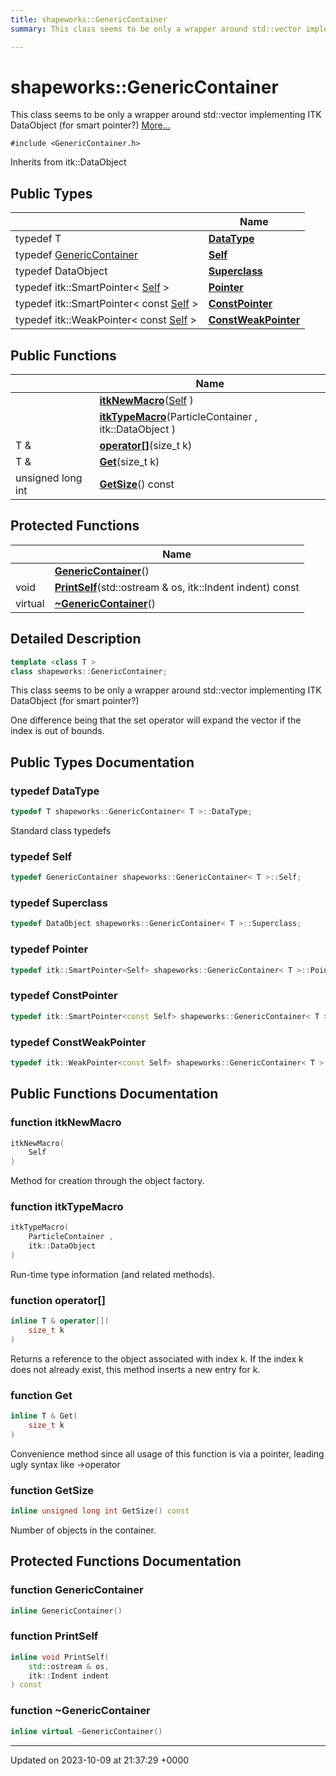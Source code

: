 ```yaml
---
title: shapeworks::GenericContainer
summary: This class seems to be only a wrapper around std::vector implementing ITK DataObject (for smart pointer?) 

---
```


# shapeworks::GenericContainer



This class seems to be only a wrapper around std::vector implementing ITK DataObject (for smart pointer?)  [More...](#detailed-description)


`#include <GenericContainer.h>`

Inherits from itk::DataObject

## Public Types

|                | Name           |
| -------------- | -------------- |
| typedef T | **[DataType](../Classes/classshapeworks_1_1GenericContainer.md#typedef-datatype)**  |
| typedef [GenericContainer](../Classes/classshapeworks_1_1GenericContainer.md) | **[Self](../Classes/classshapeworks_1_1GenericContainer.md#typedef-self)**  |
| typedef DataObject | **[Superclass](../Classes/classshapeworks_1_1GenericContainer.md#typedef-superclass)**  |
| typedef itk::SmartPointer< [Self](../Classes/classshapeworks_1_1GenericContainer.md) > | **[Pointer](../Classes/classshapeworks_1_1GenericContainer.md#typedef-pointer)**  |
| typedef itk::SmartPointer< const [Self](../Classes/classshapeworks_1_1GenericContainer.md) > | **[ConstPointer](../Classes/classshapeworks_1_1GenericContainer.md#typedef-constpointer)**  |
| typedef itk::WeakPointer< const [Self](../Classes/classshapeworks_1_1GenericContainer.md) > | **[ConstWeakPointer](../Classes/classshapeworks_1_1GenericContainer.md#typedef-constweakpointer)**  |

## Public Functions

|                | Name           |
| -------------- | -------------- |
| | **[itkNewMacro](../Classes/classshapeworks_1_1GenericContainer.md#function-itknewmacro)**([Self](../Classes/classshapeworks_1_1GenericContainer.md) ) |
| | **[itkTypeMacro](../Classes/classshapeworks_1_1GenericContainer.md#function-itktypemacro)**(ParticleContainer , itk::DataObject ) |
| T & | **[operator[]](../Classes/classshapeworks_1_1GenericContainer.md#function-operator[])**(size_t k) |
| T & | **[Get](../Classes/classshapeworks_1_1GenericContainer.md#function-get)**(size_t k) |
| unsigned long int | **[GetSize](../Classes/classshapeworks_1_1GenericContainer.md#function-getsize)**() const |

## Protected Functions

|                | Name           |
| -------------- | -------------- |
| | **[GenericContainer](../Classes/classshapeworks_1_1GenericContainer.md#function-genericcontainer)**() |
| void | **[PrintSelf](../Classes/classshapeworks_1_1GenericContainer.md#function-printself)**(std::ostream & os, itk::Indent indent) const |
| virtual | **[~GenericContainer](../Classes/classshapeworks_1_1GenericContainer.md#function-~genericcontainer)**() |

## Detailed Description

```cpp
template <class T >
class shapeworks::GenericContainer;
```

This class seems to be only a wrapper around std::vector implementing ITK DataObject (for smart pointer?) 

One difference being that the set operator will expand the vector if the index is out of bounds. 

## Public Types Documentation

### typedef DataType

```cpp
typedef T shapeworks::GenericContainer< T >::DataType;
```


Standard class typedefs 


### typedef Self

```cpp
typedef GenericContainer shapeworks::GenericContainer< T >::Self;
```


### typedef Superclass

```cpp
typedef DataObject shapeworks::GenericContainer< T >::Superclass;
```


### typedef Pointer

```cpp
typedef itk::SmartPointer<Self> shapeworks::GenericContainer< T >::Pointer;
```


### typedef ConstPointer

```cpp
typedef itk::SmartPointer<const Self> shapeworks::GenericContainer< T >::ConstPointer;
```


### typedef ConstWeakPointer

```cpp
typedef itk::WeakPointer<const Self> shapeworks::GenericContainer< T >::ConstWeakPointer;
```


## Public Functions Documentation

### function itkNewMacro

```cpp
itkNewMacro(
    Self 
)
```


Method for creation through the object factory. 


### function itkTypeMacro

```cpp
itkTypeMacro(
    ParticleContainer ,
    itk::DataObject 
)
```


Run-time type information (and related methods). 


### function operator[]

```cpp
inline T & operator[](
    size_t k
)
```


Returns a reference to the object associated with index k. If the index k does not already exist, this method inserts a new entry for k. 


### function Get

```cpp
inline T & Get(
    size_t k
)
```


Convenience method since all usage of this function is via a pointer, leading ugly syntax like ->operator[](k) 


### function GetSize

```cpp
inline unsigned long int GetSize() const
```


Number of objects in the container. 


## Protected Functions Documentation

### function GenericContainer

```cpp
inline GenericContainer()
```


### function PrintSelf

```cpp
inline void PrintSelf(
    std::ostream & os,
    itk::Indent indent
) const
```


### function ~GenericContainer

```cpp
inline virtual ~GenericContainer()
```


-------------------------------

Updated on 2023-10-09 at 21:37:29 +0000